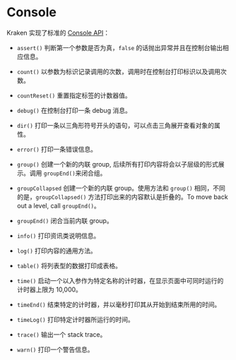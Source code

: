 # Console

Kraken 实现了标准的 [Console API](https://developer.mozilla.org/zh-CN/docs/Web/API/Console)：

- `assert()`
  判断第一个参数是否为真，`false` 的话抛出异常并且在控制台输出相应信息。

- `count()`
  以参数为标识记录调用的次数，调用时在控制台打印标识以及调用次数。

- `countReset()`
  重置指定标签的计数器值。

- `debug()`
  在控制台打印一条 debug 消息。

- `dir()`
  打印一条以三角形符号开头的语句，可以点击三角展开查看对象的属性。

- `error()`
  打印一条错误信息。

- `group()`
  创建一个新的内联 group, 后续所有打印内容将会以子层级的形式展示。调用 `groupEnd()`来闭合组。

- `groupCollapsed`
  创建一个新的内联 group。使用方法和 `group()` 相同，不同的是，`groupCollapsed()` 方法打印出来的内容默认是折叠的。To move back out a level, call `groupEnd()`。

- `groupEnd()`
  闭合当前内联 group。

- `info()`
  打印资讯类说明信息。

- `log()`
  打印内容的通用方法。

- `table()`
  将列表型的数据打印成表格。

- `time()`
  启动一个以入参作为特定名称的计时器，在显示页面中可同时运行的计时器上限为 10,000。

- `timeEnd()`
  结束特定的计时器，并以毫秒打印其从开始到结束所用的时间。

- `timeLog()`
  打印特定计时器所运行的时间。

- `trace()`
  输出一个 stack trace。

- `warn()`
  打印一个警告信息。
